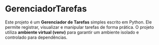 # GerenciadorTarefas
Este projeto é um **Gerenciador de Tarefas** simples escrito em Python. Ele permite registrar, visualizar e manipular tarefas de forma prática. O projeto utiliza **ambiente virtual (venv)** para garantir um ambiente isolado e controlado para dependências.
